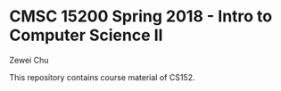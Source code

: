 # CMSC 15200 Spring 2018 - Intro to Computer Science II

Zewei Chu

This repository contains course material of CS152. 


